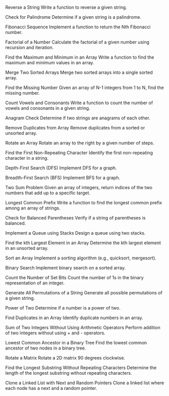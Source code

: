Reverse a String
Write a function to reverse a given string.

Check for Palindrome
Determine if a given string is a palindrome.

Fibonacci Sequence
Implement a function to return the Nth Fibonacci number.

Factorial of a Number
Calculate the factorial of a given number using recursion and iteration.

Find the Maximum and Minimum in an Array
Write a function to find the maximum and minimum values in an array.

Merge Two Sorted Arrays
Merge two sorted arrays into a single sorted array.

Find the Missing Number
Given an array of N-1 integers from 1 to N, find the missing number.

Count Vowels and Consonants
Write a function to count the number of vowels and consonants in a given string.

Anagram Check
Determine if two strings are anagrams of each other.

Remove Duplicates from Array
Remove duplicates from a sorted or unsorted array.

Rotate an Array
Rotate an array to the right by a given number of steps.

Find the First Non-Repeating Character
Identify the first non-repeating character in a string.

Depth-First Search (DFS)
Implement DFS for a graph.

Breadth-First Search (BFS)
Implement BFS for a graph.

Two Sum Problem
Given an array of integers, return indices of the two numbers that add up to a specific target.

Longest Common Prefix
Write a function to find the longest common prefix among an array of strings.

Check for Balanced Parentheses
Verify if a string of parentheses is balanced.

Implement a Queue using Stacks
Design a queue using two stacks.

Find the kth Largest Element in an Array
Determine the kth largest element in an unsorted array.

Sort an Array
Implement a sorting algorithm (e.g., quicksort, mergesort).

Binary Search
Implement binary search on a sorted array.

Count the Number of Set Bits
Count the number of 1s in the binary representation of an integer.

Generate All Permutations of a String
Generate all possible permutations of a given string.

Power of Two
Determine if a number is a power of two.

Find Duplicates in an Array
Identify duplicate numbers in an array.

Sum of Two Integers Without Using Arithmetic Operators
Perform addition of two integers without using + and - operators.

Lowest Common Ancestor in a Binary Tree
Find the lowest common ancestor of two nodes in a binary tree.

Rotate a Matrix
Rotate a 2D matrix 90 degrees clockwise.

Find the Longest Substring Without Repeating Characters
Determine the length of the longest substring without repeating characters.

Clone a Linked List with Next and Random Pointers
Clone a linked list where each node has a next and a random pointer.